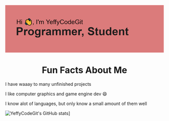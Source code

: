 <img align="center" src="header.png" alt="Intro Pic">

<h1 align="center">Fun Facts About Me</h1>
<p>I have waaay to many unfinished projects</p>
<p>I like computer graphics and game engine dev 😄</p>
<p>I know alot of languages, but only know a small amount of them well</p>

![YeffyCodeGit's GitHub stats](https://github-readme-stats.vercel.app/api?username=yeffycodegit)]
